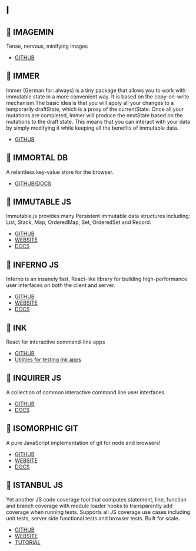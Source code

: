 # I

## :rocket: IMAGEMIN

Tense, nervous, minifying images

* [GITHUB](https://github.com/imagemin/imagemin)

## :rocket: IMMER

Immer (German for: always) is a tiny package that allows you to work with immutable state in a more convenient way. It is based on the copy-on-write mechanism.The basic idea is that you will apply all your changes to a temporarily draftState, which is a proxy of the currentState. Once all your mutations are completed, Immer will produce the nextState based on the mutations to the draft state. This means that you can interact with your data by simply modifying it while keeping all the benefits of immutable data.

* [GITHUB](https://github.com/mweststrate/immer)

## :rocket: IMMORTAL DB

A relentless key-value store for the browser.

* [GITHUB/DOCS](https://github.com/gruns/ImmortalDB)

## :rocket: IMMUTABLE JS

Immutable.js provides many Persistent Immutable data structures including: List, Stack, Map, OrderedMap, Set, OrderedSet and Record.

* [GITHUB](https://github.com/facebook/immutable-js/)
* [WEBSITE](https://facebook.github.io/immutable-js/)
* [DOCS](https://facebook.github.io/immutable-js/docs/#/)

## :rocket: INFERNO JS

Inferno is an insanely fast, React-like library for building high-performance user interfaces on both the client and server.

* [GITHUB](https://github.com/infernojs/inferno)
* [WEBSITE](https://infernojs.org/)
* [DOCS](https://infernojs.org/docs/guides/getting-started)

## :rocket: INK

React for interactive command-line apps

* [GITHUB](https://github.com/vadimdemedes/ink)
* [Utilities for testing Ink apps](https://github.com/vadimdemedes/ink-testing-library)

## :rocket: INQUIRER JS

A collection of common interactive command line user interfaces.

* [GITHUB](https://github.com/SBoudrias/Inquirer.js)
* [DOCS](https://github.com/SBoudrias/Inquirer.js#documentation)

## :rocket: ISOMORPHIC GIT

A pure JavaScript implementation of git for node and browsers!

* [GITHUB](https://github.com/isomorphic-git/isomorphic-git)
* [WEBSITE](https://isomorphic-git.org/)
* [DOCS](https://isomorphic-git.org/docs/en/alphabetic)

## :rocket: ISTANBUL JS

Yet another JS code coverage tool that computes statement, line, function and branch coverage with module loader hooks to transparently add coverage when running tests. Supports all JS coverage use cases including unit tests, server side functional tests and browser tests. Built for scale.

* [GITHUB](https://github.com/istanbuljs/istanbuljs)
* [WEBSITE](https://istanbul.js.org/)
* [TUTORIAL](https://istanbul.js.org/docs/tutorials/)